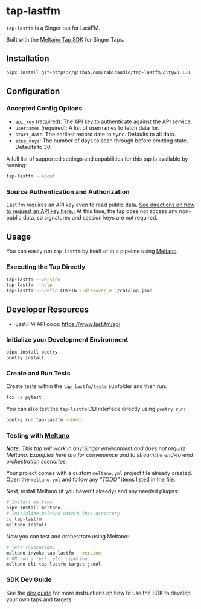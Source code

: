 # tap-lastfm

`tap-lastfm` is a Singer tap for LastFM.

Built with the [Meltano Tap SDK](https://sdk.meltano.com) for Singer Taps.

## Installation
```bash
pipx install git+https://github.com/rabidaudio/tap-lastfm.git@v0.1.0
```

## Configuration

### Accepted Config Options

- `api_key` (required): The API key to authenticate against the API service.
- `usernames` (required): A list of usernames to fetch data for.
- `start_date`: The earliest record date to sync. Defaults to all data.
- `step_days`: The number of days to scan through before emitting state. Defaults to 30.

A full list of supported settings and capabilities for this
tap is available by running:

```bash
tap-lastfm --about
```

### Source Authentication and Authorization

Last.fm requires an API key even to read public data. [See directions on how to request an API key here.](https://www.last.fm/api/authentication). At this time, the tap does not access any non-public data, so signatures and session keys are not required.

## Usage

You can easily run `tap-lastfm` by itself or in a pipeline using [Meltano](https://meltano.com/).

### Executing the Tap Directly

```bash
tap-lastfm --version
tap-lastfm --help
tap-lastfm --config CONFIG --discover > ./catalog.json
```

## Developer Resources

- Last.FM API docs: https://www.last.fm/api

### Initialize your Development Environment

```bash
pipx install poetry
poetry install
```

### Create and Run Tests

Create tests within the `tap_lastfm/tests` subfolder and
  then run:

```bash
tox -e pytest
```

You can also test the `tap-lastfm` CLI interface directly using `poetry run`:

```bash
poetry run tap-lastfm --help
```

### Testing with [Meltano](https://www.meltano.com)

_**Note:** This tap will work in any Singer environment and does not require Meltano.
Examples here are for convenience and to streamline end-to-end orchestration scenarios._

Your project comes with a custom `meltano.yml` project file already created. Open the `meltano.yml` and follow any _"TODO"_ items listed in
the file.

Next, install Meltano (if you haven't already) and any needed plugins:

```bash
# Install meltano
pipx install meltano
# Initialize meltano within this directory
cd tap-lastfm
meltano install
```

Now you can test and orchestrate using Meltano:

```bash
# Test invocation:
meltano invoke tap-lastfm --version
# OR run a test `elt` pipeline:
meltano elt tap-lastfm target-jsonl
```

### SDK Dev Guide

See the [dev guide](https://sdk.meltano.com/en/latest/dev_guide.html) for more instructions on how to use the SDK to 
develop your own taps and targets.
